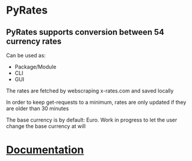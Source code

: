 PyRates
=============
PyRates supports conversion between 54 currency rates
-------
Can be used as:
- Package/Module
- CLI
- GUI

The rates are fetched by webscraping x-rates.com and saved locally

In order to keep get-requests to a minimum, rates are only updated if they are older than 30 minutes

The base currency is by default: Euro. Work in progress to let the user change the base currency at will

# [Documentation](https://github.com/Lindeneg/pyrates-cl/tree/0.2/docs)